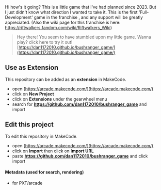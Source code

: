 Hi how's it going?
 This is a little game that I've had planned since 2023. But I just didn't know what direction I wanted to take it. This is the first 'Full-Development' game in the franchise , and any support will be greatly appreciated.
(Also the wiki page for this franchise is here: https://riftwalkers.fandom.com/wiki/Riftwalkers_Wiki)

> Hey there! You seem to have stumbled upon my little game. Wanna play? click here to try it out! [https://dan1172010.github.io/bushranger_game/](https://dan1172010.github.io/bushranger_game/)

## Use as Extension

This repository can be added as an **extension** in MakeCode.

* open [https://arcade.makecode.com/](https://arcade.makecode.com/)
* click on **New Project**
* click on **Extensions** under the gearwheel menu
* search for **https://github.com/dan1172010/bushranger_game** and import

## Edit this project

To edit this repository in MakeCode.

* open [https://arcade.makecode.com/](https://arcade.makecode.com/)
* click on **Import** then click on **Import URL**
* paste **https://github.com/dan1172010/bushranger_game** and click import

#### Metadata (used for search, rendering)

* for PXT/arcade
<script src="https://makecode.com/gh-pages-embed.js"></script><script>makeCodeRender("{{ site.makecode.home_url }}", "{{ site.github.owner_name }}/{{ site.github.repository_name }}");</script>
